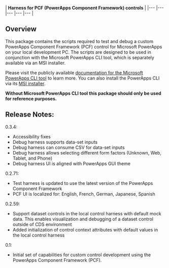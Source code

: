 | **Harness for PCF (PowerApps Component Framework) controls** |
|---	|---	|---	|---	|---	|

## Overview

This package contains the scripts required to test and debug a custom PowerApps Component Framework (PCF) control for Microsoft PowerApps on your local development PC.
The scripts are designed to be used in conjunction with the Microsoft PowerApps CLI tool, which is separately available via an MSI installer.

Please visit the publicly available [documentation for the Microsoft PowerApps CLI tool](https://docs.microsoft.com/en-us/powerapps/developer/component-framework/create-custom-controls-using-pcf) to learn more.
You can also install the PowerApps CLI via its [MSI installer](https://aka.ms/PowerAppsCLI).

**Without Microsoft PowerApps CLI tool this package should only be used for reference purposes.**

## Release Notes:

0.3.4:
- Accessibility fixes
- Debug harness supports data-set inputs
- Debug harness can consume CSV for data-set inputs
- Debug harness allows selecting different form factors (Unknown, Web, Tablet, and Phone)
- Debug harness UI is aligned with PowerApps GUI theme

0.2.71:
- Test harness is updated to use the latest version of the PowerApps Component Framework
- PCF UI is localized for: English, French, German, Japanese, Spanish

0.2.59:
- Support dataset controls in the local control harness with default mock data. This enables visualization and debugging of a dataset control outside of CDS environment
- Added initialization of control context attributes with default values in the local control harness

0.1:
- Initial set of capabilities for custom control development using the PowerApps Component Framework (PCF).
